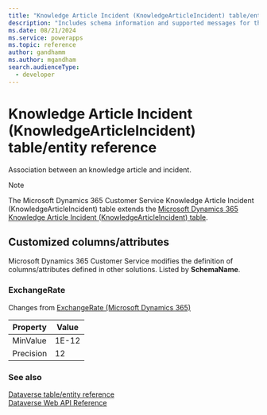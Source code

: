 ```yaml
---
title: "Knowledge Article Incident (KnowledgeArticleIncident) table/entity reference (Microsoft Dynamics 365 Customer Service)"
description: "Includes schema information and supported messages for the Knowledge Article Incident (KnowledgeArticleIncident) table/entity with Microsoft Dynamics 365 Customer Service."
ms.date: 08/21/2024
ms.service: powerapps
ms.topic: reference
author: gandhamm
ms.author: mgandham
search.audienceType: 
  - developer
---
```


# Knowledge Article Incident (KnowledgeArticleIncident) table/entity reference

Association between an knowledge article and incident.

> [!NOTE]
> The Microsoft Dynamics 365 Customer Service Knowledge Article Incident (KnowledgeArticleIncident) table extends the [Microsoft Dynamics 365 Knowledge Article Incident (KnowledgeArticleIncident) table](/dynamics365/developer/entities//knowledgearticleincident).



## Customized columns/attributes

Microsoft Dynamics 365 Customer Service modifies the definition of columns/attributes defined in other solutions. Listed by **SchemaName**.

### <a name="BKMK_ExchangeRate"></a> ExchangeRate

Changes from [ExchangeRate (Microsoft Dynamics 365)](/dynamics365/developer/entities//knowledgearticleincident#BKMK_ExchangeRate)

|Property|Value|
|---|---|
|MinValue|1E-12|
|Precision|12|




### See also

[Dataverse table/entity reference](../about-entity-reference.md)  
[Dataverse Web API Reference](/power-apps/developer/data-platform/webapi/reference/about)   


